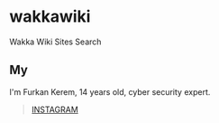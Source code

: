 # wakkawiki
Wakka Wiki Sites Search


## My
I'm Furkan Kerem, 14 years old, cyber security expert.


> [INSTAGRAM](https://Instagram.com/security.fk/)
